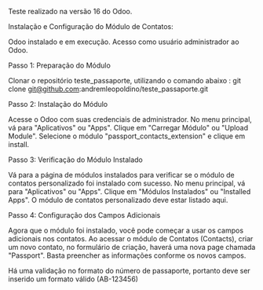 Teste realizado na versão 16 do Odoo.

Instalação e Configuração do Módulo de Contatos:

Odoo instalado e em execução.
Acesso como usuário administrador ao Odoo.

Passo 1: Preparação do Módulo

Clonar o repositório teste_passaporte, utilizando o comando abaixo :
git clone git@github.com:andremleopoldino/teste_passaporte.git

Passo 2: Instalação do Módulo

Acesse o Odoo com suas credenciais de administrador.
No menu principal, vá para "Aplicativos" ou "Apps".
Clique em "Carregar Módulo" ou "Upload Module".
Selecione o módulo "passport_contacts_extension" e clique em install.

Passo 3: Verificação do Módulo Instalado

Vá para a página de módulos instalados para verificar se o módulo de contatos personalizado foi instalado com sucesso.
No menu principal, vá para "Aplicativos" ou "Apps".
Clique em "Módulos Instalados" ou "Installed Apps".
O módulo de contatos personalizado deve estar listado aqui.

Passo 4: Configuração dos Campos Adicionais

Agora que o módulo foi instalado, você pode começar a usar os campos adicionais nos contatos.
Ao acessar o módulo de Contatos (Contacts), criar um novo contato, no formulário de criação, haverá uma nova page chamada "Passport".
Basta preencher as informações conforme os novos campos.

Há uma validação no formato do número de passaporte, portanto deve ser inserido um formato válido (AB-123456)

